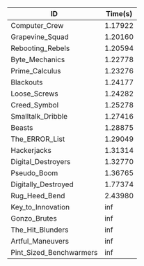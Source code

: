 |ID|Time(s)|
|-|-|
|Computer_Crew|1.17922|
|Grapevine_Squad|1.20160|
|Rebooting_Rebels|1.20594|
|Byte_Mechanics|1.22778|
|Prime_Calculus|1.23276|
|Blackouts|1.24177|
|Loose_Screws|1.24282|
|Creed_Symbol|1.25278|
|Smalltalk_Dribble|1.27416|
|Beasts|1.28875|
|The_ERROR_List|1.29049|
|Hackerjacks|1.31314|
|Digital_Destroyers|1.32770|
|Pseudo_Boom|1.36765|
|Digitally_Destroyed|1.77374|
|Rug_Heed_Bend|2.43980|
|Key_to_Innovation|inf|
|Gonzo_Brutes|inf|
|The_Hit_Blunders|inf|
|Artful_Maneuvers|inf|
|Pint_Sized_Benchwarmers|inf|
